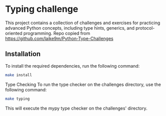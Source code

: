 # Typing challenge

This project contains a collection of challenges and exercises for practicing advanced Python concepts, including type hints, generics, and protocol-oriented programming.
Repo copied from https://github.com/laike9m/Python-Type-Challenges

## Installation

To install the required dependencies, run the following command:

```bash
make install
```
Type Checking
To run the type checker on the challenges directory, use the following command:

```bash
make typing
```

This will execute the mypy type checker on the challenges' directory.
